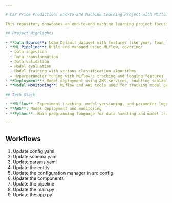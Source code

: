 ```yaml
---

# Car Price Prediction: End-to-End Machine Learning Project with MLflow and AWS

This repository showcases an end-to-end machine learning project focused on predicting Loan Default using a variety of classification models. The project includes data preprocessing, model training, hyperparameter tuning, deployment, and monitoring—implemented with **MLflow** and **AWS** to ensure reproducibility and scalability.

## Project Highlights

- **Data Source**: Loan Default dataset with features like year, loan_limit,	Gender,	approv_in_adv, and other specifications.
- **ML Pipeline**: Built and managed using MLflow, covering:
  - Data ingestion
  - Data transformation
  - Data validation
  - Model evaluation
  - Model training with various classification algorithms
  - Hyperparameter tuning with MLflow's tracking and logging features
- **Deployment**: Model deployment using AWS services, enabling scalable access and real-time predictions.
- **Model Monitoring**: MLflow and AWS tools used for tracking model performance and updating models as needed.

## Tech Stack

- **MLflow**: Experiment tracking, model versioning, and parameter logging
- **AWS**: Model deployment and monitoring
- **Python**: Main programming language for data handling and model training

---
```


## Workflows

1. Update config.yaml
2. Update schema.yaml
3. Update params.yaml
4. Update the entity
5. Update the configuration manager in src config
6. Update the components
7. Update the pipeline 
8. Update the main.py
9. Update the app.py